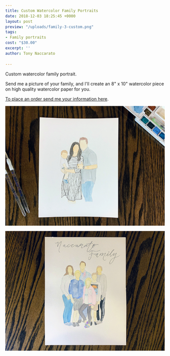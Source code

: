 ```yaml
---
title: Custom Watercolor Family Portraits
date: 2018-12-03 18:25:45 +0000
layout: post
preview: "/uploads/family-3-custom.png"
tags:
- Family portraits
cost: "$30.00"
excerpt: ''
author: Tony Naccarato

---
```

Custom watercolor family portrait.

Send me a picture of your family, and I'll create an 8" x 10" watercolor piece on high quality watercolor paper for you.

[To place an order send me your information here](https://artbymegannacc.com/contact/).

![](/uploads/family-3-custom.png)

![](/uploads/family-portrait.png)